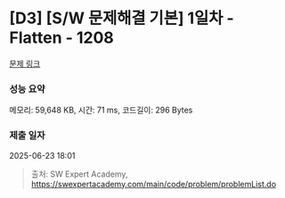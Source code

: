 # [D3] [S/W 문제해결 기본] 1일차 - Flatten - 1208 

[문제 링크](https://swexpertacademy.com/main/code/problem/problemDetail.do?contestProbId=AV139KOaABgCFAYh) 

### 성능 요약

메모리: 59,648 KB, 시간: 71 ms, 코드길이: 296 Bytes

### 제출 일자

2025-06-23 18:01



> 출처: SW Expert Academy, https://swexpertacademy.com/main/code/problem/problemList.do